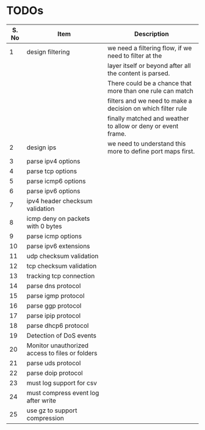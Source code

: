 # TODOs

| S. No | Item | Description |
|-------|------|-------------|
| 1 | design filtering | we need a filtering flow, if we need to filter at the        |
|   |                  | layer itself or beyond after all the content is parsed.      |
|   |                  | There could be a chance that more than one rule can match    |
|   |                  | filters and we need to make a decision on which filter rule  |
|   |                  | finally matched and weather to allow or deny or event frame. |
| 2 | design ips       | we need to understand this more to define port maps first.   |
| 3 | parse ipv4 options        | |
| 4 | parse tcp options   | |
| 5 | parse icmp6 options | |
| 6 | parse ipv6 options | |
| 7 | ipv4 header checksum validation | |
| 8 | icmp deny on packets with 0 bytes | |
| 9 | parse icmp options | |
| 10 | parse ipv6 extensions | |
| 11 | udp checksum validation | |
| 12 | tcp checksum validation | |
| 13 | tracking tcp connection | |
| 14 | parse dns protocol | |
| 15 | parse igmp protocol | |
| 16 | parse ggp protocol | |
| 17 | parse ipip protocol | |
| 18 | parse dhcp6 protocol | |
| 19 | Detection of DoS events | |
| 20 | Monitor unauthorized access to files or folders | |
| 21 | parse uds protocol | |
| 22 | parse doip protocol | |
| 23 | must log support for csv | |
| 24 | must compress event log after write | |
| 25 | use gz to support compression | |
